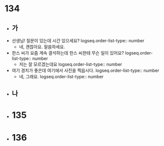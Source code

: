# 134
- ## 가
- 선생님! 질문이 있는데 시간 있으세요? 
  logseq.order-list-type:: number
	- 네, 괜찮아요. 말씀하세요.
- 한스 씨가 요즘 계속 결석하는데 한스 씨한테 무슨 일이 있어요?
  logseq.order-list-type:: number
	- 저는 잘 모르겠는데요
	  logseq.order-list-type:: number
- 여기 경치가 좋은데 여기에서 사진을 찍읍시다.
  logseq.order-list-type:: number
	- 네, 그래요.
	  logseq.order-list-type:: number
- ## 나
- # 135
- # 136